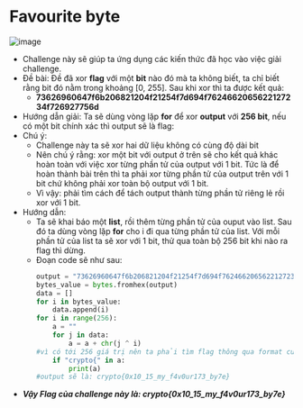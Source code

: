 # Favourite byte
![image](https://github.com/MrBanhMi/CRYPTOHACK/assets/155632468/fc3d0e44-af34-4179-b3de-9b676683c6f1)

- Challenge này sẽ giúp ta ứng dụng các kiến thức đã học vào việc giải challenge.
- Đề bài: Đề đã xor **flag** với một **bit** nào đó mà ta không biết, ta chỉ biết rằng bit đó nằm trong khoảng [0, 255]. Sau khi xor thì ta được kết quả:
    - **73626960647f6b206821204f21254f7d694f7624662065622127234f726927756d**
- Hướng dẫn giải: Ta sẽ dùng vòng lặp **for** để xor **output** với **256 bit**, nếu có một bit chính xác thì output sẽ là flag:
- Chú ý: 
    - Challenge này ta sẽ xor hai dữ liệu không có cùng độ dài bit
    - Nên chú ý rằng: xor một bit với output ở trên sẽ cho kết quả khác hoàn toàn với việc xor từng phần tử của output với 1 bit. Tức là để hoàn thành bài trên thì ta phải xor từng phần tử của output trên với 1 bit chứ không phải xor toàn bộ output với 1 bit.
    - Vì vậy: phải tìm cách để tách output thành từng phần tử riêng lẻ rồi xor với 1 bit.
- Hướng dẫn:
    - Ta sẽ khai báo một **list**, rồi thêm từng phần tử của ouput vào list. Sau đó ta dùng vòng lặp **for** cho i đi qua từng phần tử của list. Với mỗi phần tử của list ta sẽ xor với 1 bit, thử qua toàn bộ 256 bit khi nào ra flag thì dừng.
    - Đoạn code sẽ như sau:
        ```python
        output = "73626960647f6b206821204f21254f7d694f7624662065622127234f726927756d"
        bytes_value = bytes.fromhex(output)
        data = []
        for i in bytes_value:
            data.append(i)
        for i in range(256):
            a = ""
            for j in data:
                a = a + chr(j ^ i)
        #vì có tới 256 giá trị nên ta phải tìm flag thông qua format của flag là: crypto{    
            if "crypto{" in a:
                print(a)
        #output sẽ là: crypto{0x10_15_my_f4v0ur173_by7e}
        ```
- ***Vậy Flag của challenge này là: crypto{0x10_15_my_f4v0ur173_by7e}***
